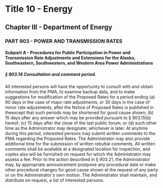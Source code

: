 
# Title 10 - Energy
## Chapter III - Department of Energy
### PART 903 - POWER AND TRANSMISSION RATES
#### Subpart A - Procedures for Public Participation in Power and Transmission Rate Adjustments and Extensions for the Alaska, Southeastern, Southwestern, and Western Area Power Administrations
##### § 903.14 Consultation and comment period.

All interested persons will have the opportunity to consult with and obtain information from the PMA, to examine backup data, and to make suggestions for modification of the Proposed Rates for a period ending (a) 90 days in the case of major rate adjustments, or 30 days in the case of minor rate adjustments, after the Notice of Proposed Rates is published in theexcept that such periods may be shortened for good cause shown; (b) 15 days after any answer which may be provided pursuant to § 903.15(b) hereof; (c) 15 days after the close of the last public forum; or (d) such other time as the Administrator may designate; whichever is later. At anytime during this period, interested persons may submit written comments to the PMA regarding the Proposed Rates. The Administrator may also provide additional time for the submission of written rebuttal comments. All written comments shall be available at a designated location for inspection, and copies also will be furnished on request for which the Administrator may assess a fee. Prior to the action described in § 903.21, the Administrator may, by appropriate announcement postpone any procedural date or make other procedural changes for good cause shown at the request of any party or on the Administrator's own motion. The Administrator shall maintain, and distribute on request, a list of interested persons.
